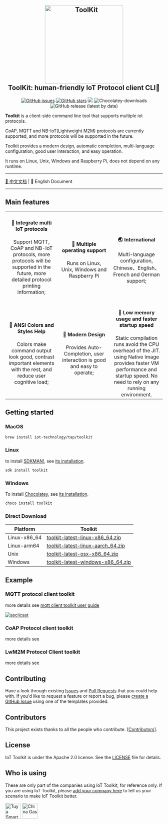 <h2 align="center">
    <a href="https://github.com/IoT-Technology/IoT-Toolkit/wiki" target="blank_">
        <img height="250" alt="ToolKit" src="https://user-images.githubusercontent.com/23117382/237898570-74c2ddc8-46cd-49d5-9c31-fa0018e0fb5d.png"/>
    </a>
    <br>
    ToolKit: human-friendly IoT Protocol client CLI🔧
</h2>

<div align="center">

[![GitHub issues](https://img.shields.io/github/issues/IoT-Technology/IoT-Toolkit)](https://github.com/IoT-Technology/IoT-Toolkit/issues)
[![GitHub stars](https://img.shields.io/github/stars/IoT-Technology/IoT-Toolkit)](https://github.com/IoT-Technology/IoT-Toolkit/stargazers)
![](https://img.shields.io/badge/language-java-orange.svg)
![Chocolatey-downloads](https://img.shields.io/chocolatey/dt/toolkit)
![GitHub release (latest by date)](https://img.shields.io/github/downloads/IoT-Technology/IoT-Toolkit/latest/total)

</div>

**Toolkit** is a client-side command line tool that supports multiple iot protocols.

CoAP, MQTT and NB-IoT(Lightweight M2M) protocols are currently supported, and more protocols will be supported in the future.

Toolkit provides a modern design, automatic completion, multi-language configuration, good user interaction, and easy operation.

It runs on Linux, Unix, Windows and Raspberry Pi, does not depend on any runtime.

---

[📖 中文文档](README_CN.md) | 📖 English Document

----------------------------------------

## Main features

<table style="text-align:center">
  <tr>
    <td width='33%'>
     <h4>&#127932; Integrate multi IoT protocols</h4>
      <p>Support MQTT, CoAP and NB-IoT protocols, more protocols will be supported in the future, more detailed protocol printing information;</p>
    </td>
    <td width='33%'>
     <h4>&#128064; Multiple operating support</h4>
      Runs on Linux, Unix, Windows and Raspberry Pi
    </td>
    <td width='33%'>
      <h4>&#127759; International</h4>
      Multi-language configuration, Chinese、English、French and German support;
    </td>
  </tr>
  <tr>
    <td width='33%'>
      <h4>&#128147; ANSI Colors and Styles Help</h4>
       Colors make command output look good, contrast important elements with the rest, and reduce user cognitive load;
    </td>
    <td width='33%'>
      <h4>&#128101; Modern Design</h4>
      Provides Auto-Completion, user interaction is good and easy to operate;
    </td>
    <td width='33%'>
      <h4>&#128175; Low memory usage and faster startup speed</h4>
      Static compilation runs avoid the CPU overhead of the JIT. using Native Image provides faster VM performance and startup speed. No need to rely on any running environment.
    </td>
  </tr>
</table>

## Getting started

### MacOS

```bash
brew install iot-technology/tap/toolkit
```

### Linux

to install [SDKMAN!](https://sdkman.io/), see [its installation](https://sdkman.io/install).

```bash
sdk install toolkit
```

### Windows

To install [Chocolatey](https://chocolatey.org/), see [its installation](https://chocolatey.org/install).

```bash
choco install toolkit
```

### Direct Download

| Platform     | Toolkit                                                                                            |
| ------------ | -------------------------------------------------------------------------------------------------- |
| Linux-x86_64 | [toolkit-latest-linux-x86_64.zip](https://github.com/IoT-Technology/IoT-Toolkit/releases/latest)   |
| Linux-arm64  | [toolkit-latest-linux-aarch_64.zip](https://github.com/IoT-Technology/IoT-Toolkit/releases/latest) |
| Unix         | [toolkit-latest-osx-x86_64.zip](https://github.com/IoT-Technology/IoT-Toolkit/releases/latest)     |
| Windows      | [toolkit-latest-windows-x86_64.zip](https://github.com/IoT-Technology/IoT-Toolkit/releases/latest) |



## Example

### MQTT protocol client toolkit
more details see [mqtt client toolkit user guide](https://github.com/IoT-Technology/IoT-Toolkit/wiki/mqtt_shell)

[![asciicast](https://asciinema.org/a/612813.svg)](https://asciinema.org/a/612813)

### CoAP Protocol client toolkit
more details see [](https://github.com/IoT-Technology/IoT-Toolkit/wiki/CoAP)


### LwM2M Protocol Client toolkit
more details see [](https://github.com/IoT-Technology/IoT-Toolkit/wiki/CoAP)

## Contributing

Have a look through existing [Issues](https://github.com/IoT-Technology/IoT-Toolkit/issues) and [Pull Requests](https://github.com/IoT-Technology/IoT-Toolkit/pulls) that you could help with.
If you'd like to request a feature or report a bug, please [create a GitHub Issue](https://github.com/IoT-Technology/IoT-Toolkit/issues) using one of the templates provided.

## Contributors

This project exists thanks to all the people who contribute. [[Contributors](https://github.com/IoT-Technology/IoT-Toolkit/graphs/contributors)].

## License

IoT Toolkit is under the Apache 2.0 license. See the [LICENSE](https://github.com/IoT-Technology/IoT-Toolkit/blob/main/LICENSE.txt) file for details.

## Who is using

These are only part of the companies using IoT Toolkit, for reference only. If you are using IoT Toolkit, please [add your company
here](https://github.com/IoT-Technology/IoT-Toolkit/issues/4) to tell us your scenario to make IoT Toolkit better.

<div style='vertical-align: middle'>
    <img alt='Tuya Smart' height='50'  src='https://user-images.githubusercontent.com/23117382/254794501-889db181-ad45-4b68-979c-88d1d021c6ef.png'  /img>
    <img alt='China Gas' height='50'  src='https://user-images.githubusercontent.com/23117382/254795187-dde1f572-443e-4745-a34e-e04d4c1840f3.png'  /img>
</div>